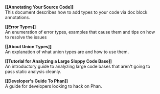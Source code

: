 **[[Annotating Your Source Code]]**<br />
This document describes how to add types to your code via doc block annotations.

**[[Error Types]]**<br />
An enumeration of error types, examples that cause them and tips on how to resolve the issues

**[[About Union Types]]**<br />
An explanation of what union types are and how to use them.

**[[Tutorial for Analyzing a Large Sloppy Code Base]]**<br />
An introductory guide to analyzing large code bases that aren't going to pass static analysis cleanly.

**[[Developer's Guide To Phan]]**<br />
A guide for developers looking to hack on Phan.
